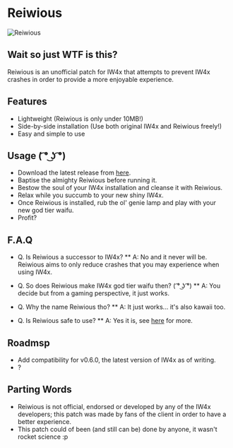 # Reiwious

![Reiwious](https://i.gyazo.com/adda3255294069f29c924c8de468947c.png "Isn't it pretty? ( ͡° ͜ʖ ͡°)")


## Wait so just WTF is this?
Reiwious is an unofficial patch for IW4x that attempts to prevent IW4x crashes in order to provide a more enjoyable experience.



## Features
* Lightweight (Reiwious is only under 10MB!)
* Side-by-side installation (Use both original IW4x and Reiwious freely!)
* Easy and simple to use



## Usage ( ͡° ͜ʖ ͡°)
* Download the latest release from [here](https://www.github.com/Wiizard/Reiwious/releases/latest).
* Baptise the almighty Reiwious before running it.
* Bestow the soul of your IW4x installation and cleanse it with Reiwious.
* Relax while you succumb to your new shiny IW4x.
* Once Reiwious is installed, rub the ol' genie lamp and play with your new god tier waifu.
* Profit?



## F.A.Q
* Q. Is Reiwious a successor to IW4x? 
** A: No and it never will be. Reiwious aims to only reduce crashes that you may experience when using IW4x.

* Q. So does Reiwious make IW4x god tier waifu then? ( ͡° ͜ʖ ͡°)
** A: You decide but from a gaming perspective, it just works.

* Q. Why the name Reiwious tho?
** A: It just works... it's also kawaii too.

* Q. Is Reiwious safe to use?
** A: Yes it is, see [here](https://www.virustotal.com/#/file/c86ccf5afa1e5532a6cbcf741bcc008a317385b6848b628d893b51e08f271cec/detection) for more.



## Roadmsp
* Add compatibility for v0.6.0, the latest version of IW4x as of writing.
* ?



## Parting Words
* Reiwious is not official, endorsed or developed by any of the IW4x developers; this patch was made by fans of the client in order to have a better experience.
* This patch could of been (and still can be) done by anyone, it wasn't rocket science :p